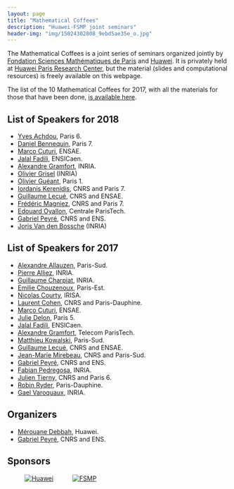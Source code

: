 ```yaml
---
layout: page
title: "Mathematical Coffees"
description: "Huawei-FSMP joint seminars"
header-img: "img/15024302808_9ebd5ae35e_o.jpg"
---
```


The Mathematical Coffees is a joint series of seminars organized jointly by [Fondation Sciences Mathématiques de Paris](http://www.sciencesmaths-paris.fr/) and [Huawei](http://www.huawei.com). It is privately held at [Huawei Paris Research Center](https://www.huawei.eu/research-and-innovation), but the material (slides and computational resources) is freely available on this webpage.  

The list of the 10 Mathematical Coffees for 2017, with all the materials for those that have been done, [is available here](./listing).


List of Speakers for 2018
----

- [Yves Achdou](https://www.ljll.math.upmc.fr/achdou/), Paris 6.
- [Daniel Bennequin](https://webusers.imj-prg.fr/~daniel.bennequin/), Paris 7.
- [Marco Cuturi](http://marcocuturi.net/), ENSAE.
- [Jalal Fadili](https://fadili.users.greyc.fr/), ENSICaen.
- [Alexandre Gramfort](http://alexandre.gramfort.net/), INRIA.
- [Olivier Grisel](http://ogrisel.com/) (INRIA)
- [Olivier Guéant](http://www.oliviergueant.com/), Paris 1.
- [Iordanis Kerenidis](https://www.irif.fr/~jkeren/jkeren/Iordanis_Kerenidis.html), CNRS and Paris 7.
- [Guillaume Lecué](http://lecueguillaume.github.io/), CNRS and ENSAE.
- [Frédéric Magniez](https://www.irif.fr/~magniez/), CNRS and Paris 7.
- [Edouard Oyallon](https://edouardoyallon.github.io/), Centrale ParisTech.
- [Gabriel Peyré](http://www.gpeyre.com), CNRS and ENS.
- [Joris Van den Bossche](https://fr.linkedin.com/in/jorisvandenbossche) (INRIA)


List of Speakers for 2017
-----

- [Alexandre Allauzen](https://perso.limsi.fr/allauzen/webpages/pmwiki.php), Paris-Sud.
- [Pierre Alliez](https://team.inria.fr/titane/pierre-alliez/), INRIA.
- [Guillaume Charpiat](https://www.lri.fr/~gcharpia/), INRIA.
- [Emilie Chouzenoux](http://www-syscom.univ-mlv.fr/~chouzeno/), Paris-Est.
- [Nicolas Courty](http://people.irisa.fr/Nicolas.Courty/), IRISA.  
- [Laurent Cohen](https://www.ceremade.dauphine.fr/~cohen/), CNRS and Paris-Dauphine.  
- [Marco Cuturi](http://marcocuturi.net/), ENSAE.
- [Julie Delon](https://delon.wp.imt.fr/), Paris 5.  
- [Jalal Fadili](https://fadili.users.greyc.fr/), ENSICaen.  
- [Alexandre Gramfort](http://alexandre.gramfort.net/), Telecom ParisTech.  
- [Matthieu Kowalski](http://webpages.lss.supelec.fr/perso/matthieu.kowalski/), Paris-Sud.
- [Guillaume Lecué](http://lecueguillaume.github.io/), CNRS and ENSAE.
- [Jean-Marie Mirebeau](https://www.math.u-psud.fr/~mirebeau/Main_page.html), CNRS and Paris-Sud.  
- [Gabriel Peyré](http://www.gpeyre.com), CNRS and ENS.
- [Fabian Pedregosa](http://fa.bianp.net/), INRIA.
- [Julien Tierny](http://www-pequan.lip6.fr/~tierny/), CNRS and Paris 6.  
- [Robin Ryder](https://sites.google.com/site/robryd/), Paris-Dauphine.  
- [Gael Varoquaux](http://gael-varoquaux.info/), INRIA.

Organizers
-----

- [Mérouane Debbah](merouane.debbah@huawei.com), Huawei.
- [Gabriel Peyré](http://www.gpeyre.com), CNRS and ENS.

Sponsors
-----
&nbsp;&nbsp;&nbsp;&nbsp;
&nbsp;&nbsp;&nbsp;&nbsp;
[![Huawei](./img/logo-huawei.png)](http://www.huawei.com)
&nbsp;&nbsp;&nbsp;&nbsp;
&nbsp;&nbsp;&nbsp;&nbsp;
[![FSMP](./img/logo-fsmp.png)](http://www.sciencesmaths-paris.fr/)
